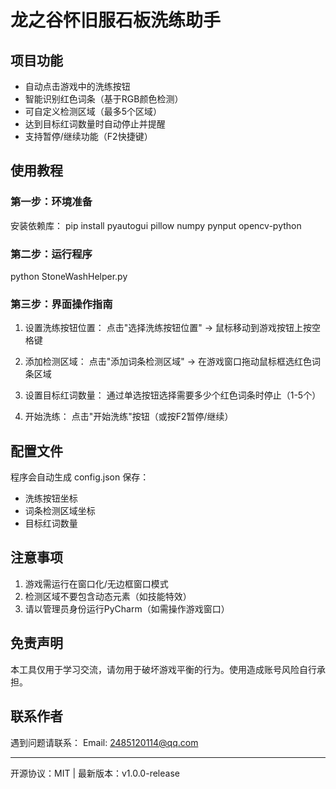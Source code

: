 # 龙之谷怀旧服石板洗练助手

## 项目功能
- 自动点击游戏中的洗练按钮
- 智能识别红色词条（基于RGB颜色检测）
- 可自定义检测区域（最多5个区域）
- 达到目标红词数量时自动停止并提醒
- 支持暂停/继续功能（F2快捷键）

## 使用教程

### 第一步：环境准备
安装依赖库：
pip install pyautogui pillow numpy pynput opencv-python

### 第二步：运行程序
python StoneWashHelper.py

### 第三步：界面操作指南
1. 设置洗练按钮位置：
   点击"选择洗练按钮位置" → 鼠标移动到游戏按钮上按空格键

2. 添加检测区域：
   点击"添加词条检测区域" → 在游戏窗口拖动鼠标框选红色词条区域

3. 设置目标红词数量：
   通过单选按钮选择需要多少个红色词条时停止（1-5个）

4. 开始洗练：
   点击"开始洗练"按钮（或按F2暂停/继续）

## 配置文件
程序会自动生成 config.json 保存：
- 洗练按钮坐标
- 词条检测区域坐标
- 目标红词数量

## 注意事项
1. 游戏需运行在窗口化/无边框窗口模式
2. 检测区域不要包含动态元素（如技能特效）
3. 请以管理员身份运行PyCharm（如需操作游戏窗口）

## 免责声明
本工具仅用于学习交流，请勿用于破坏游戏平衡的行为。使用造成账号风险自行承担。

## 联系作者
遇到问题请联系：
Email: 2485120114@qq.com

---
开源协议：MIT | 最新版本：v1.0.0-release

